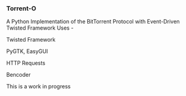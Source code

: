 ### Torrent-O
A Python Implementation of the BitTorrent Protocol with Event-Driven Twisted Framework
Uses - 

Twisted Framework

PyGTK, EasyGUI

HTTP Requests

Bencoder

This is a work in progress
